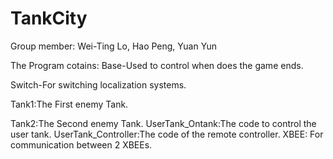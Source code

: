 TankCity
========
Group member: Wei-Ting Lo,
              Hao Peng,
              Yuan Yun
              
              
              
The Program cotains: 
Base-Used to control when does the game ends.




Switch-For switching localization systems.




Tank1:The First enemy Tank.




Tank2:The Second enemy Tank.
UserTank_Ontank:The code to control the user tank.
UserTank_Controller:The code of the remote controller.
XBEE: For communication between 2 XBEEs.
